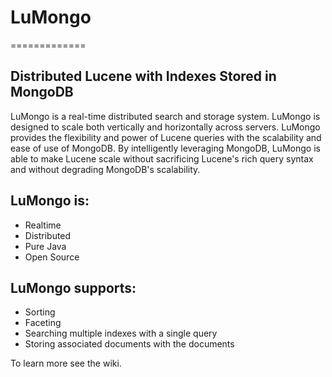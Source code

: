 # LuMongo
=============
## Distributed Lucene with Indexes Stored in MongoDB


LuMongo is a real-time distributed search and storage system. LuMongo is designed to scale both vertically and horizontally across servers. LuMongo provides the flexibility and power of Lucene queries with the scalability and ease of use of MongoDB. By intelligently leveraging MongoDB, LuMongo is able to make Lucene scale without sacrificing Lucene's rich query syntax and without degrading MongoDB's scalability.

## LuMongo is:
* Realtime
* Distributed
* Pure Java
* Open Source

## LuMongo supports:
* Sorting
* Faceting
* Searching multiple indexes with a single query
* Storing associated documents with the documents

To learn more see the wiki.
